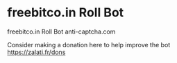 # freebitco.in Roll Bot
 freebitco.in Roll Bot anti-captcha.com

Consider making a donation here to help improve the bot https://zalati.fr/dons
